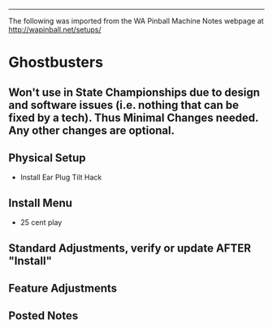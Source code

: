***
The following was imported from the WA Pinball Machine Notes webpage at http://wapinball.net/setups/
# Ghostbusters
## Won't use in State Championships due to design and software issues (i.e. nothing that can be fixed by a tech). Thus Minimal Changes needed. Any other changes are optional.
## Physical Setup
-   Install Ear Plug Tilt Hack
## Install Menu
-   25 cent play
## Standard Adjustments, verify or update AFTER "Install"
## Feature Adjustments
## Posted Notes
